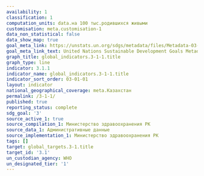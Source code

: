 ```yaml
---
availability: 1
classification: 1
computation_units: data.на 100 тыс.родившихся живыми
customisation: meta.customisation-1
data_non_statistical: false
data_show_map: true
goal_meta_link: https://unstats.un.org/sdgs/metadata/files/Metadata-03-01-01.pdf
goal_meta_link_text: United Nations Sustainable Development Goals Metadata (pdf 865kB)
graph_title: global_indicators.3-1-1.title
graph_type: line
indicator: 3.1.1
indicator_name: global_indicators.3-1-1.title
indicator_sort_order: 03-01-01
layout: indicator
national_geographical_coverage: meta.Казахстан
permalink: /3-1-1/
published: true
reporting_status: complete
sdg_goal: '3'
source_active_1: true
source_compilation_1: Министерство здравоохранения РК
source_data_1: Административные данные
source_implementation_1: Министерство здравоохранения РК
tags: []
target: global_targets.3-1.title
target_id: '3.1'
un_custodian_agency: WHO
un_designated_tier: '1'
---
```


